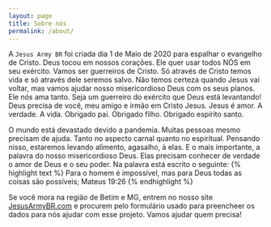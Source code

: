 ```yaml
---
layout: page
title: Sobre nós
permalink: /about/
---
```


A `Jesus Army BR` foi criada dia 1 de Maio de 2020 para espalhar o evangelho de Cristo. Deus tocou em nossos corações. Ele quer usar todos NÓS em seu exército. Vamos ser guerreiros de Cristo. Só através de Cristo temos vida e só através dele seremos salvo. Não temos certeza quando Jesus vai voltar, mas vamos ajudar nosso misericordioso Deus com os seus planos. Ele nós ama tanto. Seja um guerreiro do exército que Deus está levantando! Deus precisa de você, meu amigo e irmão em Cristo Jesus. Jesus é amor. A verdade. A vida. Obrigado pai. Obrigado filho. Obrigado espírito santo.

O mundo está devastado devido a pandemia. Muitas pessoas mesmo precisam de ajuda. Tanto no aspecto carnal quanto no espiritual. Pensando nisso, estaremos levando alimento, agasalho, à elas. E o mais importante, a palavra do nosso misericordioso Deus. Elas precisam conhecer de verdade o amor de Deus e o seu poder. Na palavra está escrito o seguinte:
{% highlight text %}
Para o homem é impossível, mas para Deus todas as coisas são possíveis; Mateus 19:26
{% endhighlight %}

Se você mora na região de Betim e MG, entrem no nosso site [JesusArmyBR.com][jesusarmybr] e procurem pelo formulário usado para preencheer os dados para nós ajudar com esse projeto. Vamos ajudar quem precisa! 


[jesusarmybr]: http://www.jesusarmybr.com

